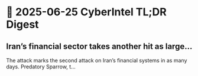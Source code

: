 # 📰 2025-06-25 CyberIntel TL;DR Digest

## Iran’s financial sector takes another hit as large...
The attack marks the second attack on Iran’s financial systems in as many days. Predatory Sparrow, t...

